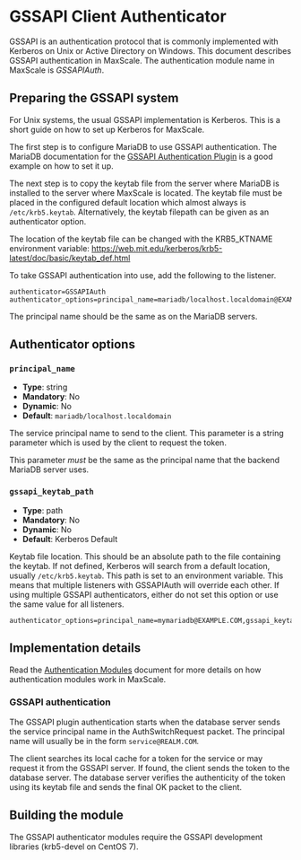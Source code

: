 # GSSAPI Client Authenticator

GSSAPI is an authentication protocol that is commonly implemented with Kerberos
on Unix or Active Directory on Windows. This document describes GSSAPI
authentication in MaxScale. The authentication module name in MaxScale is
*GSSAPIAuth*.

## Preparing the GSSAPI system

For Unix systems, the usual GSSAPI implementation is Kerberos. This is a short
guide on how to set up Kerberos for MaxScale.

The first step is to configure MariaDB to use GSSAPI authentication. The MariaDB
documentation for the
[GSSAPI Authentication Plugin](https://mariadb.com/kb/en/mariadb/gssapi-authentication-plugin/)
is a good example on how to set it up.

The next step is to copy the keytab file from the server where MariaDB is
installed to the server where MaxScale is located. The keytab file must be
placed in the configured default location which almost always is
`/etc/krb5.keytab`. Alternatively, the keytab filepath can be given as an
authenticator option.

The location of the keytab file can be changed with the KRB5_KTNAME environment
variable: https://web.mit.edu/kerberos/krb5-latest/doc/basic/keytab_def.html

To take GSSAPI authentication into use, add the following to the listener.

```
authenticator=GSSAPIAuth
authenticator_options=principal_name=mariadb/localhost.localdomain@EXAMPLE.COM
```

The principal name should be the same as on the MariaDB servers.

## Authenticator options

### `principal_name`

- **Type**: string
- **Mandatory**: No
- **Dynamic**: No
- **Default**: `mariadb/localhost.localdomain`

The service principal name to send to the client. This parameter is a string
parameter which is used by the client to request the token.

This parameter *must* be the same as the principal name that the backend MariaDB
server uses.

### `gssapi_keytab_path`

- **Type**: path
- **Mandatory**: No
- **Dynamic**: No
- **Default**: Kerberos Default

Keytab file location. This should be an absolute path to the file containing the
keytab. If not defined, Kerberos will search from a default location, usually
`/etc/krb5.keytab`. This path is set to an environment variable. This means that
multiple listeners with GSSAPIAuth will override each other. If using multiple
GSSAPI authenticators, either do not set this option or use the same value for
all listeners.

```
authenticator_options=principal_name=mymariadb@EXAMPLE.COM,gssapi_keytab_path=/home/user/mymariadb.keytab
```

## Implementation details

Read the [Authentication Modules](Authentication-Modules.md) document for more
details on how authentication modules work in MaxScale.

### GSSAPI authentication

The GSSAPI plugin authentication starts when the database server sends the
service principal name in the AuthSwitchRequest packet. The principal name will
usually be in the form `service@REALM.COM`.

The client searches its local cache for a token for the service or may request
it from the GSSAPI server. If found, the client sends the token to the database
server. The database server verifies the authenticity of the token using its
keytab file and sends the final OK packet to the client.

## Building the module

The GSSAPI authenticator modules require the GSSAPI development libraries
(krb5-devel on CentOS 7).
